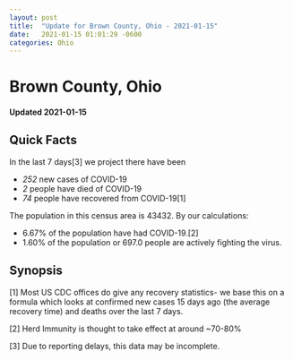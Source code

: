 ```yaml
---
layout: post
title:  "Update for Brown County, Ohio - 2021-01-15"
date:   2021-01-15 01:01:29 -0600
categories: Ohio
---
```


# Brown County, Ohio
#### Updated 2021-01-15

## Quick Facts

In the last 7 days[3] we project there have been
- *252* new cases of COVID-19
- *2* people have died of COVID-19
- *74* people have recovered from COVID-19[1]

The population in this census area is 43432. By our calculations:
- 6.67% of the population have had COVID-19.[2]
- 1.60% of the population or 697.0 people are actively fighting the virus.

## Synopsis




[1] Most US CDC offices do give any recovery statistics- we base this on a formula which looks at confirmed new cases
15 days ago (the average recovery time) and deaths over the last 7 days.

[2] Herd Immunity is thought to take effect at around ~70-80%

[3] Due to reporting delays, this data may be incomplete.
 
    
